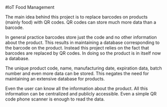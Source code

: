#IoT Food Management

The main idea behind this project is to replace barcodes on products (mainly food) with QR codes. QR codes can store much more data than a barcode. 

In general practice barcodes store just the code and no other information about the product. This results in maintaining a database corresponding to the barcode on the product. Instead this project relies on the fact that barcodes are replaced by QR codes. In doing so the product is in itself now a database.

The unique product code, name, manufacturing date, expiration data, batch number and even more data can be stored. This negates the need for maintaining an extensive database for products. 

Even the user can know all the information about the product. All this information can be centralized and publicly accessible. Even a simple QR code phone scanner is enough to read the data.  